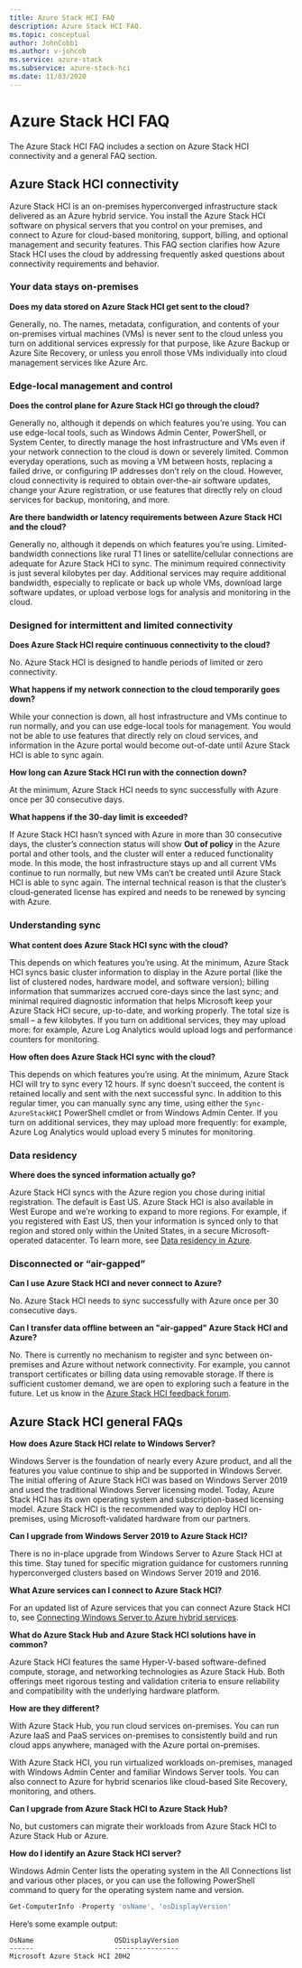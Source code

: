 ```yaml
---
title: Azure Stack HCI FAQ
description: Azure Stack HCI FAQ.
ms.topic: conceptual
author: JohnCobb1
ms.author: v-johcob
ms.service: azure-stack
ms.subservice: azure-stack-hci
ms.date: 11/03/2020
---
```


# Azure Stack HCI FAQ
The Azure Stack HCI FAQ includes a section on Azure Stack HCI connectivity and a general FAQ section.

## Azure Stack HCI connectivity
Azure Stack HCI is an on-premises hyperconverged infrastructure stack delivered as an Azure hybrid service. You install the Azure Stack HCI software on physical servers that you control on your premises, and connect to Azure for cloud-based monitoring, support, billing, and optional management and security features. This FAQ section clarifies how Azure Stack HCI uses the cloud by addressing frequently asked questions about connectivity requirements and behavior.

### Your data stays on-premises

**Does my data stored on Azure Stack HCI get sent to the cloud?**

Generally, no. The names, metadata, configuration, and contents of your on-premises virtual machines (VMs) is never sent to the cloud unless you turn on additional services expressly for that purpose, like Azure Backup or Azure Site Recovery, or unless you enroll those VMs individually into cloud management services like Azure Arc.

### Edge-local management and control

**Does the control plane for Azure Stack HCI go through the cloud?**

Generally no, although it depends on which features you’re using. You can use edge-local tools, such as Windows Admin Center, PowerShell, or System Center, to directly manage the host infrastructure and VMs even if your network connection to the cloud is down or severely limited. Common everyday operations, such as moving a VM between hosts, replacing a failed drive, or configuring IP addresses don’t rely on the cloud. However, cloud connectivity is required to obtain over-the-air software updates, change your Azure registration, or use features that directly rely on cloud services for backup, monitoring, and more.

**Are there bandwidth or latency requirements between Azure Stack HCI and the cloud?**

Generally no, although it depends on which features you’re using. Limited-bandwidth connections like rural T1 lines or satellite/cellular connections are adequate for Azure Stack HCI to sync. The minimum required connectivity is just several kilobytes per day. Additional services may require additional bandwidth, especially to replicate or back up whole VMs, download large software updates, or upload verbose logs for analysis and monitoring in the cloud.

### Designed for intermittent and limited connectivity

**Does Azure Stack HCI require continuous connectivity to the cloud?**

No. Azure Stack HCI is designed to handle periods of limited or zero connectivity.

**What happens if my network connection to the cloud temporarily goes down?**

While your connection is down, all host infrastructure and VMs continue to run normally, and you can use edge-local tools for management. You would not be able to use features that directly rely on cloud services, and information in the Azure portal would become out-of-date until Azure Stack HCI is able to sync again.

**How long can Azure Stack HCI run with the connection down?**

At the minimum, Azure Stack HCI needs to sync successfully with Azure once per 30 consecutive days.

**What happens if the 30-day limit is exceeded?**

If Azure Stack HCI hasn’t synced with Azure in more than 30 consecutive days, the cluster’s connection status will show **Out of policy** in the Azure portal and other tools, and the cluster will enter a reduced functionality mode. In this mode, the host infrastructure stays up and all current VMs continue to run normally, but new VMs can’t be created until Azure Stack HCI is able to sync again. The internal technical reason is that the cluster’s cloud-generated license has expired and needs to be renewed by syncing with Azure.

### Understanding sync

**What content does Azure Stack HCI sync with the cloud?**

This depends on which features you’re using. At the minimum, Azure Stack HCI syncs basic cluster information to display in the Azure portal (like the list of clustered nodes, hardware model, and software version); billing information that summarizes accrued core-days since the last sync; and minimal required diagnostic information that helps Microsoft keep your Azure Stack HCI secure, up-to-date, and working properly. The total size is small – a few kilobytes. If you turn on additional services, they may upload more: for example, Azure Log Analytics would upload logs and performance counters for monitoring.

**How often does Azure Stack HCI sync with the cloud?**

This depends on which features you’re using. At the minimum, Azure Stack HCI will try to sync every 12 hours. If sync doesn’t succeed, the content is retained locally and sent with the next successful sync. In addition to this regular timer, you can manually sync any time, using either the `Sync-AzureStackHCI` PowerShell cmdlet or from Windows Admin Center. If you turn on additional services, they may upload more frequently: for example, Azure Log Analytics would upload every 5 minutes for monitoring.

### Data residency

**Where does the synced information actually go?**

Azure Stack HCI syncs with the Azure region you chose during initial registration. The default is East US. Azure Stack HCI is also available in West Europe and we’re working to expand to more regions. For example, if you registered with East US, then your information is synced only to that region and stored only within the United States, in a secure Microsoft-operated datacenter. To learn more, see [Data residency in Azure](https://azure.microsoft.com/global-infrastructure/data-residency/).

### Disconnected or “air-gapped”

**Can I use Azure Stack HCI and never connect to Azure?**

No. Azure Stack HCI needs to sync successfully with Azure once per 30 consecutive days.

**Can I transfer data offline between an "air-gapped" Azure Stack HCI and Azure?**

No. There is currently no mechanism to register and sync between on-premises and Azure without network connectivity. For example, you cannot transport certificates or billing data using removable storage. If there is sufficient customer demand, we are open to exploring such a feature in the future. Let us know in the [Azure Stack HCI feedback forum](https://feedback.azure.com/forums/929833-azure-stack-hci).

## Azure Stack HCI general FAQs

**How does Azure Stack HCI relate to Windows Server?**

Windows Server is the foundation of nearly every Azure product, and all the features you value continue to ship and be supported in Windows Server. The initial offering of Azure Stack HCI was based on Windows Server 2019 and used the traditional Windows Server licensing model. Today, Azure Stack HCI has its own operating system and subscription-based licensing model. Azure Stack HCI is the recommended way to deploy HCI on-premises, using Microsoft-validated hardware from our partners.

**Can I upgrade from Windows Server 2019 to Azure Stack HCI?**

There is no in-place upgrade from Windows Server to Azure Stack HCI at this time. Stay tuned for specific migration guidance for customers running hyperconverged clusters based on Windows Server 2019 and 2016.

**What Azure services can I connect to Azure Stack HCI?**

For an updated list of Azure services that you can connect Azure Stack HCI to, see [Connecting Windows Server to Azure hybrid services](/windows-server/manage/windows-admin-center/azure/index).

**What do Azure Stack Hub and Azure Stack HCI solutions have in common?**

Azure Stack HCI features the same Hyper-V-based software-defined compute, storage, and networking technologies as Azure Stack Hub. Both offerings meet rigorous testing and validation criteria to ensure reliability and compatibility with the underlying hardware platform.

**How are they different?**

With Azure Stack Hub, you run cloud services on-premises. You can run Azure IaaS and PaaS services on-premises to consistently build and run cloud apps anywhere, managed with the Azure portal on-premises.

With Azure Stack HCI, you run virtualized workloads on-premises, managed with Windows Admin Center and familiar Windows Server tools. You can also connect to Azure for hybrid scenarios like cloud-based Site Recovery, monitoring, and others.

**Can I upgrade from Azure Stack HCI to Azure Stack Hub?**

No, but customers can migrate their workloads from Azure Stack HCI to Azure Stack Hub or Azure.

**How do I identify an Azure Stack HCI server?**

Windows Admin Center lists the operating system in the All Connections list and various other places, or you can use the following PowerShell command to query for the operating system name and version.

```PowerShell
Get-ComputerInfo -Property 'osName', 'osDisplayVersion'
```

Here’s some example output:

```
OsName                    OSDisplayVersion
------                    ----------------
Microsoft Azure Stack HCI 20H2
```
